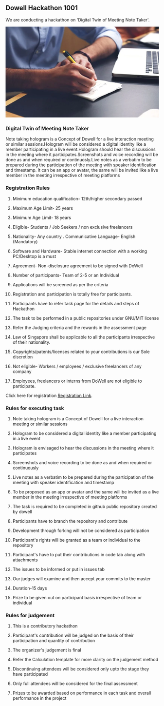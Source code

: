 ## Dowell Hackathon 1001
We are conducting a hackathon on 'Digital Twin of Meeting Note Taker'.

![Image of Yaktocat](https://github.com/DowellLivingLab/Digital-Twin-Note-Taker/blob/website/test.png?raw=true)

### Digital Twin of Meeting Note Taker
Note taking hologram is a Concept of Dowell for a live interaction meeting or similar sessions.Hologram will be considered a digital identity like a member participating in a live event.Hologram should hear the discussions in the meeting where it participates.Screenshots and voice recording will be done as and when required or continuosly.Live notes as a verbatim to be prepared during the participation of the meeting with speaker identification and timestamp.
It can be an app or avatar, the same will be invited like a live member in the meeting irrespective of meeting platforms

### Registration Rules

1. Minimum education qualification- 12th/higher secondary passed

2. Maximum Age Limit- 25 years

3. Minimum Age Limit- 18 years

4. Eligible- Students / Job Seekers / non exclusive freelancers

5. Nationality- Any country . Communicative Language- English (Mandatory)

6. Software and Hardware- Stable internet connection with a working PC/Desktop is a must

7. Agreement- Non-disclosure agreement to be signed with DoWell

8. Number of participants- Team of 2-5 or an Individual

9. Applications will be screened as per the criteria

10. Registration and participation is totally free for participants.

11. Participants have to refer task page for the details and steps of Hackathon 

12. The task to be performed in a public repositories under GNU/MIT license

13. Refer the Judging criteria and the rewards in the assessment page

14. Law of Singapore shall be applicable to all the participants irrespective of their nationality.

15. Copyrights/patents/licenses related to your contributions is our Sole discretion

16. Not eligible- Workers / employees / exclusive freelancers of any company

17. Employees, freelancers or interns from DoWell are not eligible to participate.

Click here for registration [Registration Link](https://forms.gle/h9ExJmvgXoL923k89).


### Rules for executing task

1. Note taking hologram is a Concept of Dowell for a live interaction meeting or similar sessions

2. Hologram to be considered a digital identity like a member participating in a live event

3. Hologram is envisaged to hear the discussions in the meeting where it participates 

4. Screenshots and voice recording to be done as and when required or continuously

5. Live notes as a verbatim to be prepared during the participation of the meeting with speaker identification and timestamp

6. To be proposed as an app or avatar and the same will be invited as a live member in the meeting irrespective of meeting platforms

7. The task is required to be completed in github public repository created by dowell

8. Participants have to branch the repository and contribute

9. Development through forking will not be considered as participation

10. Participant's rights will be granted as a team or individual to the repository

11. Participant's have to put their contributions in code tab along with attachments

12. The issues to be informed or put in issues tab

13. Our judges will examine and then accept your commits to the master

14. Duration-15 days

15. Prize to be given out on participant basis irrespective of team or individual

### Rules for judgement

1. This is a contributory hackathon

2. Participant's contribution will be judged on the basis of their participation and quantity of contribution

3. The organizer's judgement is final

4. Refer the Calculation template for more clarity on the judgement method

5. Discontinuing attendees will be considered only upto the stage they have participated

6. Only full attendees will be considered for the final assessment

7. Prizes to be awarded based on performance in each task and overall performance in the project



